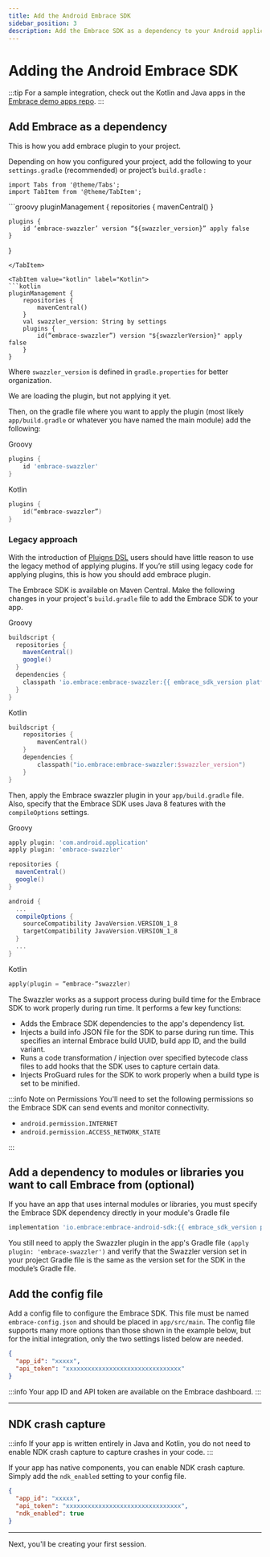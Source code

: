 ```yaml
---
title: Add the Android Embrace SDK
sidebar_position: 3
description: Add the Embrace SDK as a dependency to your Android application
---
```


# Adding the Android Embrace SDK

:::tip
For a sample integration, check out the Kotlin and Java apps in the <a href="https://github.com/embrace-io/embrace-demo-apps/tree/master/android" target="_blank">Embrace demo apps repo</a>.
:::

## Add Embrace as a dependency

This is how you add embrace plugin to your project.

Depending on how you configured your project, add the following to your `settings.gradle` (recommended) or project’s `build.gradle` :

```mdx-code-block
import Tabs from '@theme/Tabs';
import TabItem from '@theme/TabItem';
```

<Tabs groupId="android-language" queryString="android-language">
<TabItem value="groovy" label="Groovy">
```groovy
pluginManagement {
    repositories {
        mavenCentral()
    }

    plugins {
        id ‘embrace-swazzler’ version “${swazzler_version}” apply false
    }
}
```
</TabItem>

<TabItem value="kotlin" label="Kotlin">
```kotlin
pluginManagement {
    repositories {
        mavenCentral()
    }
    val swazzler_version: String by settings
    plugins {
        id(“embrace-swazzler”) version "${swazzlerVersion}" apply false
    }
}
```
</TabItem>
</Tabs>

Where `swazzler_version` is defined in `gradle.properties` for better organization.

We are loading the plugin, but not applying it yet.

Then, on the gradle file where you want to apply the plugin (most likely `app/build.gradle` or whatever you have named the main module) add the following:

Groovy
```groovy
plugins {
    id 'embrace-swazzler'
}
```

Kotlin
```kotlin
plugins {
    id(“embrace-swazzler”)
}
```

### Legacy approach

With the introduction of <a href="https://docs.gradle.org/current/userguide/plugins.html#sec:plugins_block" target="_blank">Pluigns DSL</a> users should have little reason to use the legacy method of applying plugins. 
If you’re still using legacy code for applying plugins, this is how you should add embrace plugin.

The Embrace SDK is available on Maven Central. Make the following changes in your
project's `build.gradle` file to add the Embrace SDK to your app.

Groovy
```groovy
buildscript {
  repositories {
    mavenCentral()
    google()
  }
  dependencies {
    classpath 'io.embrace:embrace-swazzler:{{ embrace_sdk_version platform="android" }}'
  }
}
```

Kotlin
```kotlin
buildscript {
    repositories {
        mavenCentral()
    }
    dependencies {
        classpath("io.embrace:embrace-swazzler:$swazzler_version")
    }
}
```

Then, apply the Embrace swazzler plugin in your `app/build.gradle` file. Also, specify that the Embrace SDK uses Java 8 features with the `compileOptions` settings.

Groovy
```groovy
apply plugin: 'com.android.application'
apply plugin: 'embrace-swazzler'

repositories {
  mavenCentral()
  google()
}

android {
  ...
  compileOptions {
    sourceCompatibility JavaVersion.VERSION_1_8
    targetCompatibility JavaVersion.VERSION_1_8
  }
  ...
}
```

Kotlin
```kotlin
apply(plugin = “embrace-“swazzler)
```

The Swazzler works as a support process during build time for the Embrace SDK to work properly during run time. It performs a few key functions:
* Adds the Embrace SDK dependencies to the app's dependency list.
* Injects a build info JSON file for the SDK to parse during run time. This specifies an internal Embrace build UUID, build app ID, and the build variant.
* Runs a code transformation / injection over specified bytecode class files to add hooks that the SDK uses to capture certain data.
* Injects ProGuard rules for the SDK to work properly when a build type is set to be minified.

:::info Note on Permissions
You'll need to set the following permissions so the Embrace SDK can send events and monitor connectivity. 

* `android.permission.INTERNET`
* `android.permission.ACCESS_NETWORK_STATE`

:::

## Add a dependency to modules or libraries you want to call Embrace from (optional)

If you have an app that uses internal modules or libraries, you must specify the Embrace SDK dependency directly in your module's Gradle file

```groovy
implementation 'io.embrace:embrace-android-sdk:{{ embrace_sdk_version platform="android" }}'
```

You still need to apply the Swazzler plugin in the app's Gradle file `(apply plugin: 'embrace-swazzler')` and verify that the Swazzler version set in your project Gradle file is the same as the version set for the SDK in the module’s Gradle file.

## Add the config file

Add a config file to configure the Embrace SDK. This file must be named `embrace-config.json` and should be placed in `app/src/main`. The config file supports many more options than those shown in the example below, but for the initial integration, only the two settings listed below are needed.

```json
{
  "app_id": "xxxxx",
  "api_token": "xxxxxxxxxxxxxxxxxxxxxxxxxxxxxxxx"
}
```

:::info
Your app ID and API token are available on the Embrace dashboard.
:::

---

## NDK crash capture

:::info
If your app is written entirely in Java and Kotlin, you do not need to enable NDK crash capture to capture crashes in your code.
:::

If your app has native components, you can enable NDK crash capture. Simply add the `ndk_enabled` setting to your config file.

```json
{
  "app_id": "xxxxx",
  "api_token": "xxxxxxxxxxxxxxxxxxxxxxxxxxxxxxxx",
  "ndk_enabled": true
}
```

---

Next, you'll be creating your first session.
